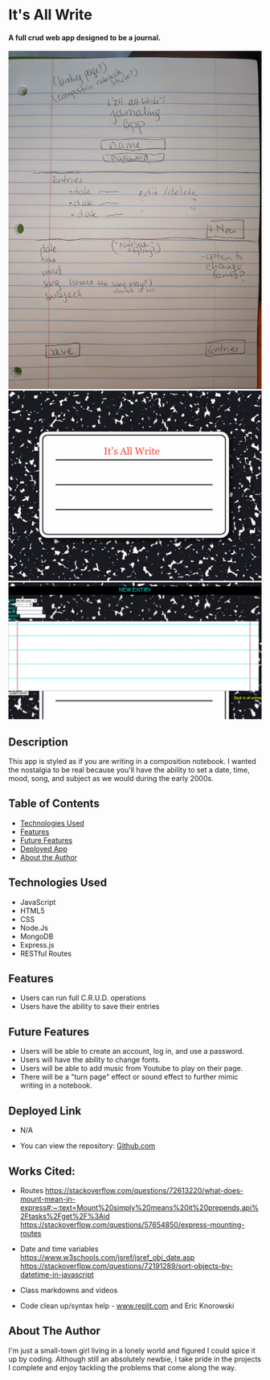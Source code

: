 # It's All Write

#### A full crud web app designed to be a journal.
<img src="/images/wireframe.jpg" alt="Wireframe"/>
<img src="/images/notebook.jpeg" alt="Composition notebook journal cover"/>
<img src="/images/new-entry.png" alt="New entry page"/>

## Description
This app is styled as if you are writing in a composition notebook. I wanted the nostalgia to be real because you'll have the ability to set a date, time, mood, song, and subject as we would during the early 2000s. 

## Table of Contents
* [Technologies Used](#technologiesused)
* [Features](#features)
* [Future Features](#futurefeatures)
* [Deployed App](#deployment)
* [About the Author](#author)

## <a name="technologiesused"></a>Technologies Used
* JavaScript
* HTML5
* CSS
* Node.Js
* MongoDB
* Express.js
* RESTful Routes

## Features
* Users can run full C.R.U.D. operations
* Users have the ability to save their entries


## <a name="futurefeatures"></a>Future Features
* Users will be able to create an account, log in, and use a password.
* Users will have the ability to change fonts.
* Users will be able to add music from Youtube to play on their page. 
* There will be a "turn page" effect or sound effect to further mimic writing in a notebook. 

## <a name="deployment"></a>Deployed Link
* N/A

* You can view the repository:
[Github.com](https://github.com/Tann0903/Its-All-Write)
    
## Works Cited:
* Routes
https://stackoverflow.com/questions/72613220/what-does-mount-mean-in-express#:~:text=Mount%20simply%20means%20it%20prepends,api%2Ftasks%2Fget%2F%3Aid
https://stackoverflow.com/questions/57654850/express-mounting-routes

* Date and time variables
https://www.w3schools.com/jsref/jsref_obj_date.asp
https://stackoverflow.com/questions/72191289/sort-objects-by-datetime-in-javascript

* Class markdowns and videos

* Code clean up/syntax help - www.replit.com and Eric Knorowski


## <a name="author"></a>About The Author
I'm just a small-town girl living in a lonely world and figured I could spice it up by coding. Although still an absolutely newbie, I take pride in the projects I complete and enjoy tackling the problems that come along the way. 
